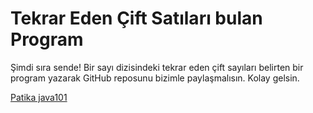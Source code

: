 # Tekrar Eden Çift Satıları bulan Program

Şimdi sıra sende! Bir sayı dizisindeki tekrar eden çift sayıları belirten bir program yazarak GitHub reposunu bizimle paylaşmalısın. Kolay gelsin.

[Patika java101](https://app.patika.dev/courses/java101)